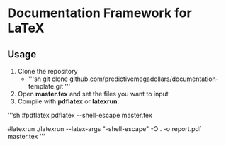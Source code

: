 # Documentation Framework for LaTeX
## Usage

1. Clone the repository
    + '''sh
git clone github.com/predictivemegadollars/documentation-template.git
'''
2. Open __master.tex__ and set the files you want to input
3. Compile with __pdflatex__ or __latexrun__:

'''sh
#pdflatex
pdflatex --shell-escape master.tex

#latexrun
./latexrun --latex-args "\-shell-escape" -O . -o report.pdf master.tex
'''



